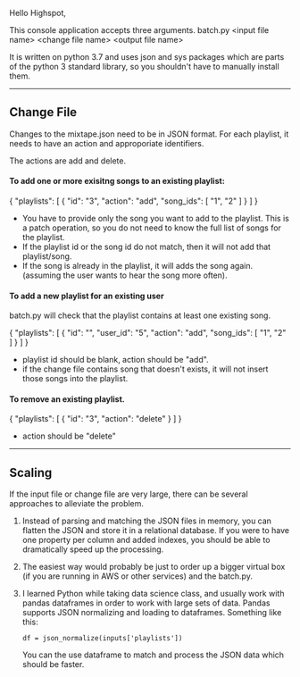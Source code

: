 Hello Highspot,

This console application accepts three arguments. 
batch.py \<input file name> \<change file name> \<output file name>

It is written on python 3.7 and uses json and sys packages which are parts of the python 3 standard library, so you shouldn't have to manually install them.

---

## Change File
Changes to the mixtape.json need to be in JSON format. For each playlist, it needs to have an action and approporiate identifiers.

The actions are add and delete.

#### To add one or more exisitng songs to an existing playlist:

{
    "playlists": [
        {
            "id": "3",
            "action": "add",
            "song_ids": [
                "1",
                "2"
            ]
        }
    ]
}

* You have to provide only the song you want to add to the playlist. This is a patch operation, so you do not need to know the full list of songs for the playlist.
* If the playlist id or the song id do not match, then it will not add that playlist/song.
* If the song is already in the playlist, it will adds the song again. (assuming the user wants to hear the song more often).

#### To add a new playlist for an existing user 
batch.py will check that the playlist contains at least one existing song.

{
    "playlists": [
        {
            "id": "",
            "user_id": "5", 
            "action": "add",
            "song_ids": [
                "1",
                "2"
            ]
        }
    ]
}

* playlist id should be blank, action should be "add".
* if the change file contains song that doesn't exists, it will not insert those songs into the playlist.

#### To remove an existing playlist.

{
    "playlists": [
        {
            "id": "3", 
            "action": "delete"
        }
    ]
}

* action should be "delete"

---


## Scaling

If the input file or change file are very large, there can be several approaches to alleviate the problem.

1. Instead of parsing and matching the JSON files in memory, you can flatten the JSON and store it in a relational database. If you were to have one property per column and added indexes, you should be able to dramatically speed up the processing. 

2. The easiest way would probably be just to order up a bigger virtual box (if you are running in AWS or other services) and the batch.py. 

3. I learned Python while taking data science class, and usually work with pandas dataframes in order to work with large sets of data. Pandas supports JSON normalizing and loading to dataframes. Something like this: 

    ``` df = json_normalize(inputs['playlists']) ```

    You can the use dataframe to match and process the JSON data which should be faster.

